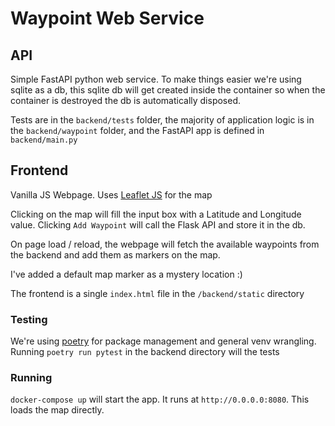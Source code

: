 # Waypoint Web Service

## API

Simple FastAPI python web service. To make things easier we're using sqlite as a db, this sqlite db will get created inside the container so when the container is destroyed the db is automatically disposed.

Tests are in the `backend/tests` folder, the majority of application logic is in the `backend/waypoint` folder, and the FastAPI app is defined in `backend/main.py`

## Frontend

Vanilla JS Webpage. Uses [Leaflet JS](https://leafletjs.com/) for the map

Clicking on the map will fill the input box with a Latitude and Longitude value. Clicking `Add Waypoint` will call the Flask API and store it in the db.

On page load / reload, the webpage will fetch the available waypoints from the backend and add them as markers on the map.

I've added a default map marker as a mystery location :)

The frontend is a single `index.html` file in the `/backend/static` directory

### Testing

We're using [poetry](https://python-poetry.org/docs/) for package management and general venv wrangling. Running `poetry run pytest` in the backend directory will the tests

### Running

`docker-compose up` will start the app. It runs at `http://0.0.0.0:8080`. This loads the map directly.
